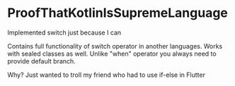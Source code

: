 # ProofThatKotlinIsSupremeLanguage
Implemented switch just because I can

Contains full functionality of switch operator in another languages.
Works with sealed classes as well.
Unlike "when" operator you always need to provide default branch.

Why? Just wanted to troll my friend who had to use if-else in Flutter
